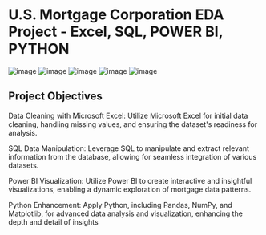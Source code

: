 # U.S. Mortgage Corporation EDA Project - Excel, SQL, POWER BI, PYTHON

![image](https://github.com/Yo3110/EDA_U.S_Mortgage_Corporation/assets/143214362/284ae47a-132c-483e-9610-65cdfdcb5ee9)
![image](https://github.com/Yo3110/EDA_U.S_Mortgage_Corporation/assets/143214362/331210d1-44e7-4b64-9a94-70440d804685)
![image](https://github.com/Yo3110/EDA_U.S_Mortgage_Corporation/assets/143214362/96d572e0-261d-4451-b537-0bd702079cbd)
![image](https://github.com/Yo3110/EDA_U.S_Mortgage_Corporation/assets/143214362/2af938a3-ff66-491f-b740-fec935203dba)
![image](https://github.com/Yo3110/EDA_U.S_Mortgage_Corporation/assets/143214362/6f62dfb5-ab4c-4745-a0ea-6229636cf3b1)


## Project Objectives

Data Cleaning with Microsoft Excel: Utilize Microsoft Excel for initial data cleaning, handling missing values, and ensuring the dataset's readiness for analysis.

SQL Data Manipulation: Leverage SQL to manipulate and extract relevant information from the database, allowing for seamless integration of various datasets.

Power BI Visualization: Utilize Power BI to create interactive and insightful visualizations, enabling a dynamic exploration of mortgage data patterns.

Python Enhancement: Apply Python, including Pandas, NumPy, and Matplotlib, for advanced data analysis and visualization, enhancing the depth and detail of insights
